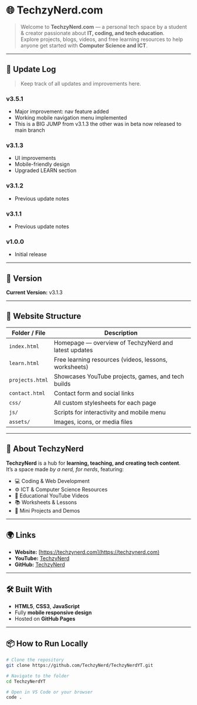 # 🌐 TechzyNerd.com

> Welcome to **TechzyNerd.com** — a personal tech space by a student & creator passionate about **IT, coding, and tech education**.  
> Explore projects, blogs, videos, and free learning resources to help anyone get started with **Computer Science and ICT**.

---

## 📝 Update Log
> Keep track of all updates and improvements here.

### v3.5.1
- Major improvement: nav feature added  
- Working mobile navigation menu implemented
- This is a BIG JUMP from v3.1.3 the other was in beta now released to main branch

### v3.1.3
- UI improvements  
- Mobile-friendly design  
- Upgraded LEARN section

### v3.1.2
- Previous update notes

### v3.1.1
- Previous update notes

### v1.0.0
- Initial release


---

## 🚀 Version
**Current Version:** v3.1.3  

---

## 📁 Website Structure

| Folder / File | Description |
|----------------|-------------|
| `index.html`   | Homepage — overview of TechzyNerd and latest updates |
| `learn.html`   | Free learning resources (videos, lessons, worksheets) |
| `projects.html`| Showcases YouTube projects, games, and tech builds |
| `contact.html` | Contact form and social links |
| `css/`         | All custom stylesheets for each page |
| `js/`          | Scripts for interactivity and mobile menu |
| `assets/`      | Images, icons, or media files |

---

## 🧠 About TechzyNerd

**TechzyNerd** is a hub for **learning, teaching, and creating tech content**.  
It’s a space made *by a nerd, for nerds*, featuring:

- 💻 Coding & Web Development  
- ⚙️ ICT & Computer Science Resources  
- 🎥 Educational YouTube Videos  
- 📚 Worksheets & Lessons  
- 🧩 Mini Projects and Demos  

---

## 🌍 Links

- **Website:** [https://techzynerd.com](https://techzynerd.com)  
- **YouTube:** [TechzyNerd](https://youtube.com/@TechzyNerd)  
- **GitHub:** [TechzyNerd](https://github.com/TechzyNerd)

---

## 🛠️ Built With

- **HTML5**, **CSS3**, **JavaScript**  
- Fully **mobile responsive design**  
- Hosted on **GitHub Pages**

---

## 📦 How to Run Locally

```bash
# Clone the repository
git clone https://github.com/TechzyNerd/TechzyNerdYT.git

# Navigate to the folder
cd TechzyNerdYT

# Open in VS Code or your browser
code .

